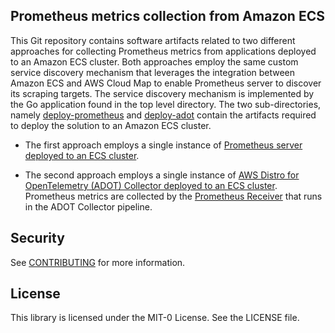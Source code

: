 ## Prometheus metrics collection from Amazon ECS

This Git repository contains software artifacts related to two different approaches for collecting Prometheus metrics from applications deployed to an Amazon ECS cluster. Both approaches employ the same custom service discovery mechanism that leverages the integration between Amazon ECS and AWS Cloud Map to enable Prometheus server to discover its scraping targets. The service discovery mechanism is implemented by the Go application found in the top level directory. The two sub-directories, namely [deploy-prometheus](https://github.com/aws-samples/prometheus-for-ecs/blob/main/deploy-prometheus) and [deploy-adot](https://github.com/aws-samples/prometheus-for-ecs/blob/main/deploy-adot) contain the artifacts required to deploy the solution to an Amazon ECS cluster.

- The first approach employs a single instance of [Prometheus server deployed to an ECS cluster](https://github.com/aws-samples/prometheus-for-ecs/blob/main/deploy-prometheus/README.md).

- The second approach employs a single instance of [AWS Distro for OpenTelemetry (ADOT) Collector deployed to an ECS cluster](https://github.com/aws-samples/prometheus-for-ecs/blob/main/deploy-adot/README.md). Prometheus metrics are collected by the [Prometheus Receiver](https://github.com/open-telemetry/opentelemetry-collector-contrib/tree/main/receiver/prometheusreceiver) that runs in the ADOT Collector pipeline.


## Security

See [CONTRIBUTING](CONTRIBUTING.md#security-issue-notifications) for more information.

## License

This library is licensed under the MIT-0 License. See the LICENSE file.


